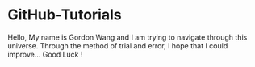 # GitHub-Tutorials
Hello,
My name is Gordon Wang and I am trying to navigate through this universe.
Through the method of trial and error, I hope that I could improve...
Good Luck !

